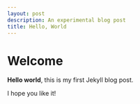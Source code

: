 ```yaml
---
layout: post
description: An experimental blog post
title: Hello, World
---
```


# Welcome

**Hello world**, this is my first Jekyll blog post.

I hope you like it!
